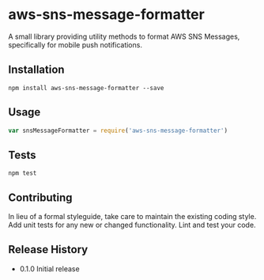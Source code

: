 aws-sns-message-formatter
=========

A small library providing utility methods to format AWS SNS Messages, specifically for mobile push notifications.

## Installation

  `npm install aws-sns-message-formatter --save`

## Usage
  ```js
  var snsMessageFormatter = require('aws-sns-message-formatter')
  ```

## Tests

  `npm test`

## Contributing

In lieu of a formal styleguide, take care to maintain the existing coding style.
Add unit tests for any new or changed functionality. Lint and test your code.

## Release History

* 0.1.0 Initial release
